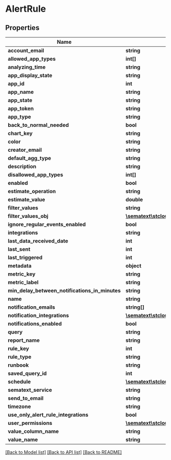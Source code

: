 # AlertRule

## Properties
Name | Type | Description | Notes
------------ | ------------- | ------------- | -------------
**account_email** | **string** |  | [optional]
**allowed_app_types** | **int[]** |  | [optional]
**analyzing_time** | **string** |  | [optional]
**app_display_state** | **string** |  | [optional]
**app_id** | **int** |  | [optional]
**app_name** | **string** |  | [optional]
**app_state** | **string** |  | [optional]
**app_token** | **string** |  | [optional]
**app_type** | **string** |  | [optional]
**back_to_normal_needed** | **bool** |  | [optional]
**chart_key** | **string** |  | [optional]
**color** | **string** |  | [optional]
**creator_email** | **string** |  | [optional]
**default_agg_type** | **string** |  | [optional]
**description** | **string** |  | [optional]
**disallowed_app_types** | **int[]** |  | [optional]
**enabled** | **bool** |  | [optional]
**estimate_operation** | **string** |  | [optional]
**estimate_value** | **double** |  | [optional]
**filter_values** | **string** |  | [optional]
**filter_values_obj** | [**\sematext\stcloud\Model\FilterValue[]**](FilterValue.md) |  | [optional]
**ignore_regular_events_enabled** | **bool** |  | [optional]
**integrations** | **string** |  | [optional]
**last_data_received_date** | **int** |  | [optional]
**last_sent** | **int** |  | [optional]
**last_triggered** | **int** |  | [optional]
**metadata** | **object** |  | [optional]
**metric_key** | **string** |  | [optional]
**metric_label** | **string** |  | [optional]
**min_delay_between_notifications_in_minutes** | **string** |  | [optional]
**name** | **string** |  | [optional]
**notification_emails** | **string[]** |  | [optional]
**notification_integrations** | [**\sematext\stcloud\Model\NotificationIntegration[]**](NotificationIntegration.md) |  | [optional]
**notifications_enabled** | **bool** |  | [optional]
**query** | **string** |  | [optional]
**report_name** | **string** |  | [optional]
**rule_key** | **int** |  | [optional]
**rule_type** | **string** |  | [optional]
**runbook** | **string** |  | [optional]
**saved_query_id** | **int** |  | [optional]
**schedule** | [**\sematext\stcloud\Model\AlertRuleScheduleWeekdayDto[]**](AlertRuleScheduleWeekdayDto.md) |  | [optional]
**sematext_service** | **string** |  | [optional]
**send_to_email** | **string** |  | [optional]
**timezone** | **string** |  | [optional]
**use_only_alert_rule_integrations** | **bool** |  | [optional]
**user_permissions** | [**\sematext\stcloud\Model\UserPermissions**](UserPermissions.md) |  | [optional]
**value_column_name** | **string** |  | [optional]
**value_name** | **string** |  | [optional]

[[Back to Model list]](../README.md#documentation-for-models) [[Back to API list]](../README.md#documentation-for-api-endpoints) [[Back to README]](../README.md)
